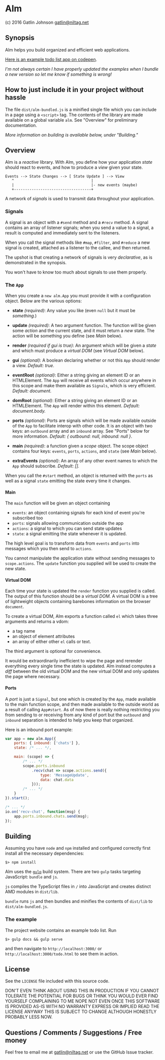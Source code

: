 Alm
===

(c) 2016 Gatlin Johnson <gatlin@niltag.net>

Synopsis
---

Alm helps you build organized and efficient web applications.

[Here is an example todo list app on codepen][codepentodo].

*I'm not always certain I have properly updated the examples when I bundle a new
version so let me know if something is wrong!*

How to just include it in your project without hassle
---

The file `dist/alm-bundled.js` is a minified single file which you can include
in a page using a `<script>` tag. The contents of the library are made available
on a global variable `alm`. See "Overview" for preliminary documentation.

*More information on building is available below, under "Building."*

Overview
---

Alm is a *reactive* library. With Alm, you define how your application *state*
should react to events, and how to produce a *view* given your state.

    Events --> State Changes --> [ State Update ] --> View
       ^                                   |
       |                                   |- new events (maybe)
       +-----------------------------------+

A network of *signals* is used to transmit data throughout your application.

### Signals

A signal is an object with a `#send` method and a `#recv` method. A signal
contains an array of listener signals; when you send a value to a signal, a
result is computed and immediately sent to the listeners.

When you call the signal methods like `#map`, `#filter`, and `#reduce` a new
signal is created, attached as a listener to the callee, and then returned.

The upshot is that creating a network of signals is very *declarative*, as is
demonstrated in the synopsis.

You won't have to know too much about signals to use them properly.

### The `App`

When you create a `new alm.App` you must provide it with a configuration
object. Below are the various options:

- **state** *(required)*: Any value you like (even `null` but it must be
  *something.*)

- **update** *(required)*: A two argument function. The function will be given
  some *action* and the current state, and it must return a *new* state. The
  action will be something you define (see *Main* below).

- **render** *(required if gui is true)*: An argument which will be given a
  *state* and which must produce a *virtual DOM* (see *Virtual DOM* below).

- **gui** *(optional)*: A boolean declaring whether or not this `App` should
  render a view. *Default: true.*

- **eventRoot** *(optional)*: Either a string giving an element ID or an
  HTMLElement. The `App` will receive all events which occur anywhere in this
  scope and make them available as `Signals`, which is very efficient. *Default:
  document.*

- **domRoot** *(optional)*: Either a string giving an element ID or an
    HTMLElement. The `App` will render within this element. *Default:
    document.body.*

- **ports** *(optional)*: Ports are signals which will be made available outside
  of the `App` to facilitate interop with other code. It is an object with two
  keys: an `outbound` array and an `inbound` array. See "Ports" below for more
  information. *Default: { outbound: null, inbound: null }*.

- **main** *(required)*: a function given a *scope* object. The scope object
  contains four keys: `events`, `ports`, `actions`, and `state` (see *Main*
  below).

- **extraEvents** *(optional)*: An array of any other event names to which the
  `App` should subscribe. *Default: [].*

When you call the `#start` method, an object is returned with the `ports` as
well as a signal `state` emitting the state every time it changes.

#### Main

The `main` function will be given an object containing

- `events`: an object containing signals for each kind of event you're
  subscribed too
- `ports`: signals allowing communication outside the app
- `actions`: a signal to which you can send state updates
- `state`: a signal emitting the state whenever it is updated.

The high level goal is to transform data from `events` and `ports` into messages
which you then send to `actions`.

You cannot manipulate the application state without sending messages to
`scope.actions`. The `update` function you supplied will be used to create the
new state.

#### Virtual DOM

Each time your state is updated the `render` function you supplied is
called. The output of this function should be a *virtual DOM.* A virtual DOM is
a tree of lightweight objects containing barebones information on the browser
`document`.

To create a virtual DOM, Alm exports a function called `el` which takes three
arguments and returns a vdom:

- a tag name
- an object of element attributes
- an array of either other `el` calls or text.

The third argument is optional for convenience.

It would be extraordinarily inefficient to wipe the page and rerender everything
every single time the state is updated. Alm instead computes a *diff* between
the old virtual DOM and the new virtual DOM and only updates the page where
necessary.

#### Ports

A *port* is just a `Signal`, but one which is created by the `App`, made
available to the main function scope, and then made available to the outside
world as a result of calling `App#start`. As of now there is really nothing
restricting you from sending to or receiving from any kind of port but the
`outbound` and `inbound` separation is intended to help you keep that organized.

Here is an inbound port example:

```javascript
var app = new alm.App({
    ports: { inbound: ['chats'] },
    state: /* ... */,

    main: (scope) => {
        /* ... */
        scope.ports.inbound
            .recv(chat => scope.actions.send({
                type: 'MessageUpdate',
                data: chat.data
            }));
        /* ... */
    }
}).start();

/* ... */
io.on('recv-chat', function(msg) {
    app.ports.inbound.chats.send(msg);
});
```

Building
---

Assuming you have `node` and `npm` installed and configured correctly first
install all the necessary dependencies:

    $> npm install

Alm uses the [`gulp`][gulp] build system. There are two `gulp` tasks targeting
JavaScript: `bundle` and `js`.

`js` compiles the TypeScript files in `/` into JavaScript and creates
distinct AMD modules in `dist/lib`.

`bundle` runs `js` and then bundles and minifies the contents of `dist/lib` to
`dist/alm-bundled.js`.

### The example

The project website contains an example todo list. Run

    $> gulp docs && gulp serve

and then navigate to `http://localhost:3000/` or
`http://localhost:3000/todo.html` to see them in action.

License
---

See the `LICENSE` file included with this source code.

DON'T EVEN THINK ABOUT USING THIS IN PRODUCTION IF YOU CANNOT TOLERATE THE
POTENTIAL FOR BUGS OR THINK YOU WOULD EVER FIND YOURSELF COMPLAINING TO ME NOPE
NOT EVEN ONCE THIS SOFTWARE IS PROVIDED AS-IS WITH NO WARRANTY EXPRESS OR
IMPLIED READ THE LICENSE ANYWAY THIS IS SUBJECT TO CHANGE ALTHOUGH HONESTLY
PROBABLY LESS NOW.

Questions / Comments / Suggestions / Free money
---

Feel free to email me at <gatlin@niltag.net> or use the GitHub Issue tracker.

[typescript]: https://typescriptlang.org
[amd]: http://requirejs.org/docs/whyamd.html
[gulp]: http://gulpjs.com/
[codepentest]: http://codepen.io/askeletism/pen/BLmGrk
[codepentodo]: http://codepen.io/askeletism/pen/YGYvJO
